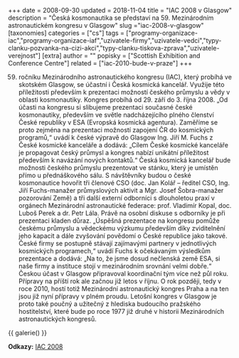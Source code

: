 +++
date = 2008-09-30
updated = 2018-11-04
title = "IAC 2008 v Glasgow"
description = "Česká kosmonautika se představí na 59. Mezinárodním astronautickém kongresu v Glasgow"
slug ="iac-2008-v-glasgow"
[taxonomies]
categories = ["cs"]
tags = ["programy-organizace-iac","programy-organizace-iaf","uzivatele-firmy","uzivatele-vedci","typy-clanku-pozvanka-na-cizi-akci","typy-clanku-tiskova-zprava","uzivatele-verejnost"]
[extra]
author = ""
popisky = ["Scottish Exhibition and Conference Centre"]
related = ["iac-2010-bude-v-praze"]
+++

59. ročníku Mezinárodního astronautického kongresu (IAC), který probíhá ve skotském Glasgow, se účastní i Česká kosmická kancelář. Využije této příležitosti především k prezentaci možností českého průmyslu a vědy v oblasti kosmonautiky. Kongres probíhá od 29. září do 3. října 2008. „Od účasti na kongresu si slibujeme prezentaci současné české kosmonautiky, především ve světle nadcházejícího plného členství České republiky v ESA (Evropská kosmická agentura). Zaměříme se proto zejména na prezentaci možností zapojení ČR do kosmických programů,“ uvádí k české výpravě do Glasgow Ing. Jiří M. Fuchs z České kosmické kanceláře a dodává: „Cílem České kosmické kanceláře je propagovat český průmysl a kongres nabízí unikátní příležitost především k navázání nových kontaktů.“ Česká kosmická kancelář bude možnosti českého průmyslu prezentovat ve stánku, který je umístěn přímo u přednáškového sálu. S návštěvníky budou o české kosmonautice hovořit tři členové CSO (doc. Jan Kolář – ředitel CSO, Ing. Jiří Fuchs-manažer průmyslových aktivit a Mgr. Josef Šobra-manažer pozorování Země) a tři další externí odborníci s dlouholetou praxí v orgánech Mezinárodní astronautické federace: prof. Vladimír Kopal, doc. Luboš Perek a dr. Petr Lála. Právě na osobní diskuse s odborníky je při prezentaci kladen důraz. „Úspěšná prezentace na kongresu pomůže českému průmyslu a vědeckému výzkumu především díky zviditelnění jeho kapacit a dále zvyšování povědomí o České republice jako takové. České firmy se postupně stávají zajímavými partnery v jednotlivých kosmických programech,“ uvádí Fuchs k očekávaným výsledkům prezentace a dodává: „Na to, že jsme dosud nečlenská země ESA, si naše firmy a instituce stojí v mezinárodním srovnání velmi dobře.“ Českou účast v Glasgow připravoval koordinační tým více než půl roku. Přípravy na příští rok ale začnou již letos v říjnu. O rok později, tedy v roce 2010, hostí totiž Mezinárodní astronautický kongres Praha a na ten jsou již nyní přípravy v plném proudu. Letošní kongres v Glasgow je proto také poučný a užitečný z hlediska budoucího pražského hostitelství, které bude po roce 1977 již druhé v historii Mezinárodních astronautických kongresů.

{{ galerie() }}

**Odkazy:**
[IAC 2008]

[IAC 2008]: http://www.iafastro.net/?id
